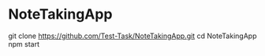 # NoteTakingApp
git clone https://github.com/Test-Task/NoteTakingApp.git
cd NoteTakingApp
npm start
